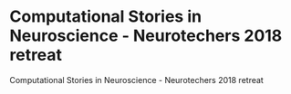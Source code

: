 # Computational Stories in Neuroscience - Neurotechers 2018 retreat

Computational Stories in Neuroscience - Neurotechers 2018 retreat
